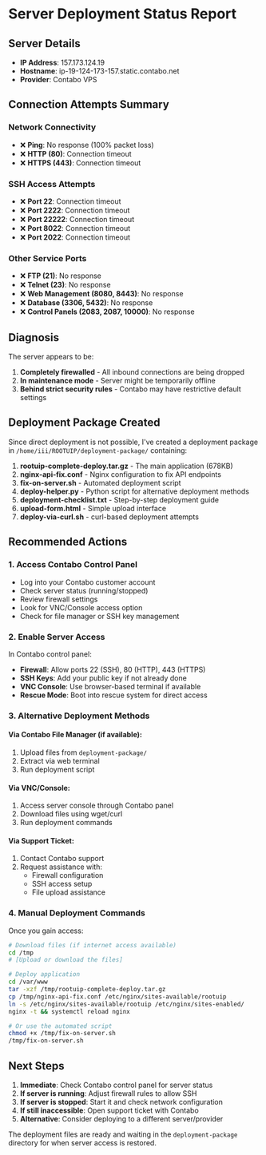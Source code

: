 # Server Deployment Status Report

## Server Details
- **IP Address**: 157.173.124.19
- **Hostname**: ip-19-124-173-157.static.contabo.net
- **Provider**: Contabo VPS

## Connection Attempts Summary

### Network Connectivity
- ❌ **Ping**: No response (100% packet loss)
- ❌ **HTTP (80)**: Connection timeout
- ❌ **HTTPS (443)**: Connection timeout

### SSH Access Attempts
- ❌ **Port 22**: Connection timeout
- ❌ **Port 2222**: Connection timeout
- ❌ **Port 22222**: Connection timeout
- ❌ **Port 8022**: Connection timeout
- ❌ **Port 2022**: Connection timeout

### Other Service Ports
- ❌ **FTP (21)**: No response
- ❌ **Telnet (23)**: No response
- ❌ **Web Management (8080, 8443)**: No response
- ❌ **Database (3306, 5432)**: No response
- ❌ **Control Panels (2083, 2087, 10000)**: No response

## Diagnosis

The server appears to be:
1. **Completely firewalled** - All inbound connections are being dropped
2. **In maintenance mode** - Server might be temporarily offline
3. **Behind strict security rules** - Contabo may have restrictive default settings

## Deployment Package Created

Since direct deployment is not possible, I've created a deployment package in `/home/iii/ROOTUIP/deployment-package/` containing:

1. **rootuip-complete-deploy.tar.gz** - The main application (678KB)
2. **nginx-api-fix.conf** - Nginx configuration to fix API endpoints
3. **fix-on-server.sh** - Automated deployment script
4. **deploy-helper.py** - Python script for alternative deployment methods
5. **deployment-checklist.txt** - Step-by-step deployment guide
6. **upload-form.html** - Simple upload interface
7. **deploy-via-curl.sh** - curl-based deployment attempts

## Recommended Actions

### 1. Access Contabo Control Panel
- Log into your Contabo customer account
- Check server status (running/stopped)
- Review firewall settings
- Look for VNC/Console access option
- Check for file manager or SSH key management

### 2. Enable Server Access
In Contabo control panel:
- **Firewall**: Allow ports 22 (SSH), 80 (HTTP), 443 (HTTPS)
- **SSH Keys**: Add your public key if not already done
- **VNC Console**: Use browser-based terminal if available
- **Rescue Mode**: Boot into rescue system for direct access

### 3. Alternative Deployment Methods

#### Via Contabo File Manager (if available):
1. Upload files from `deployment-package/`
2. Extract via web terminal
3. Run deployment script

#### Via VNC/Console:
1. Access server console through Contabo panel
2. Download files using wget/curl
3. Run deployment commands

#### Via Support Ticket:
1. Contact Contabo support
2. Request assistance with:
   - Firewall configuration
   - SSH access setup
   - File upload assistance

### 4. Manual Deployment Commands
Once you gain access:

```bash
# Download files (if internet access available)
cd /tmp
# [Upload or download the files]

# Deploy application
cd /var/www
tar -xzf /tmp/rootuip-complete-deploy.tar.gz
cp /tmp/nginx-api-fix.conf /etc/nginx/sites-available/rootuip
ln -s /etc/nginx/sites-available/rootuip /etc/nginx/sites-enabled/
nginx -t && systemctl reload nginx

# Or use the automated script
chmod +x /tmp/fix-on-server.sh
/tmp/fix-on-server.sh
```

## Next Steps

1. **Immediate**: Check Contabo control panel for server status
2. **If server is running**: Adjust firewall rules to allow SSH
3. **If server is stopped**: Start it and check network configuration
4. **If still inaccessible**: Open support ticket with Contabo
5. **Alternative**: Consider deploying to a different server/provider

The deployment files are ready and waiting in the `deployment-package` directory for when server access is restored.